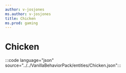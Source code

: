 ```yaml
---
author: v-josjones
ms.author: v-josjones
title: Chicken
ms.prod: gaming
---
```


# Chicken

:::code language="json" source="../../VanillaBehaviorPack/entities/Chicken.json":::
